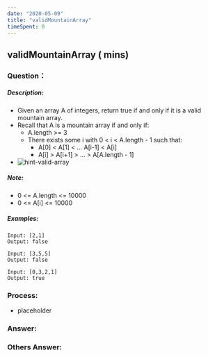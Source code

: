 ```yaml
---
date: "2020-05-09"
title: "validMountainArray"
timeSpent: 0
---
```


## validMountainArray ( mins)

### Question：

##### Description:
* Given an array A of integers, return true if and only if it is a valid mountain array.
* Recall that A is a mountain array if and only if:
  - A.length >= 3
  - There exists some i with 0 < i < A.length - 1 such that:
    - A[0] < A[1] < ... A[i-1] < A[i]
    - A[i] > A[i+1] > ... > A[A.length - 1]
* ![hint-valid-array](https://assets.leetcode.com/uploads/2019/10/20/hint_valid_mountain_array.png)

##### Note:
* 0 <= A.length <= 10000
* 0 <= A[i] <= 10000

##### Examples:
```
Input: [2,1]
Output: false

Input: [3,5,5]
Output: false

Input: [0,3,2,1]
Output: true
```

### Process:
- placeholder

### Answer:

### Others Answer:
